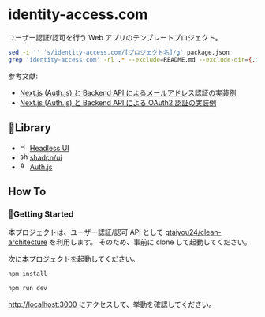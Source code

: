 # identity-access.com
ユーザー認証/認可を行う Web アプリのテンプレートプロジェクト。

```bash
sed -i '' 's/identity-access.com/[プロジェクト名]/g' package.json
grep 'identity-access.com' -rl .* --exclude=README.md --exclude-dir={.idea,.git,bin} | xargs sed -i '' "s/identity-access.com/[プロジェクト名]/g"
```

参考文献:

 - [Next.js (Auth.js) と Backend API によるメールアドレス認証の実装例](https://zenn.dev/taiyou/articles/d3f5fea29299c7)
 - [Next.js (Auth.js) と Backend API による OAuth2 認証の実装例](https://zenn.dev/taiyou/articles/147e0a63d236d5)

## 📁Library

 - <img src="https://headlessui.com/favicon.ico" width="16" alt="Headless UI"> <a href="https://headlessui.com/">Headless UI</a>
 - <img src="https://ui.shadcn.com/favicon.ico" width="16" alt="shadcn/ui"> <a href="https://ui.shadcn.com/">shadcn/ui</a>
 - <img src="https://authjs.dev/favicon.ico" width="16" alt="Auth.js"> <a href="https://authjs.dev/">Auth.js</a>

## How To
### 🏃Getting Started
本プロジェクトは、ユーザー認証/認可 API として [gtaiyou24/clean-architecture](https://github.com/gtaiyou24/clean-architecture) を利用します。
そのため、事前に clone して起動してください。

次に本プロジェクトを起動してください。
```bash
npm install

npm run dev
```

[http://localhost:3000](http://localhost:3000) にアクセスして、挙動を確認してください。
